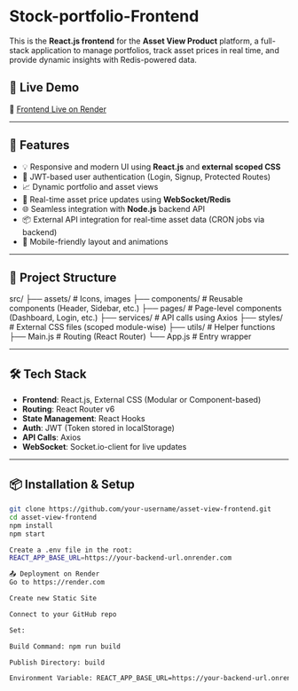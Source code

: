# Stock-portfolio-Frontend

This is the **React.js frontend** for the **Asset View Product** platform, a full-stack application to manage portfolios, track asset prices in real time, and provide dynamic insights with Redis-powered data.

## 🚀 Live Demo

🔗 [Frontend Live on Render](https://stock-portfolio-frontend-zxb0.onrender.com)

---

## 🧩 Features

- 💡 Responsive and modern UI using **React.js** and **external scoped CSS**
- 🔐 JWT-based user authentication (Login, Signup, Protected Routes)
- 📈 Dynamic portfolio and asset views
- 🔁 Real-time asset price updates using **WebSocket/Redis**
- 🌐 Seamless integration with **Node.js** backend API
- 📦 External API integration for real-time asset data (CRON jobs via backend)
- 📱 Mobile-friendly layout and animations

---

## 📁 Project Structure
src/
├── assets/ # Icons, images
├── components/ # Reusable components (Header, Sidebar, etc.)
├── pages/ # Page-level components (Dashboard, Login, etc.)
├── services/ # API calls using Axios
├── styles/ # External CSS files (scoped module-wise)
├── utils/ # Helper functions
├── Main.js # Routing (React Router)
└── App.js # Entry wrapper

---

## 🛠️ Tech Stack

- **Frontend**: React.js, External CSS (Modular or Component-based)
- **Routing**: React Router v6
- **State Management**: React Hooks
- **Auth**: JWT (Token stored in localStorage)
- **API Calls**: Axios
- **WebSocket**: Socket.io-client for live updates

---

## 📦 Installation & Setup

```bash
git clone https://github.com/your-username/asset-view-frontend.git
cd asset-view-frontend
npm install
npm start

Create a .env file in the root:
REACT_APP_BASE_URL=https://your-backend-url.onrender.com

📤 Deployment on Render
Go to https://render.com

Create new Static Site

Connect to your GitHub repo

Set:

Build Command: npm run build

Publish Directory: build

Environment Variable: REACT_APP_BASE_URL=https://your-backend-url.onrender.com
